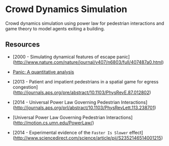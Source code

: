 Crowd Dynamics Simulation
=========================
Crowd dynamics simulation using power law for pedestrian interactions
and game theory to model agents exiting a building.

Resources
---------
- [2000 - Simulating dynamical features of escape panic]
  (http://www.nature.com/nature/journal/v407/n6803/full/407487a0.html)

- [Panic: A quantitative analysis](http://angel.elte.hu/panic/)
  
- [2013 - Patient and impatient pedestrians in a spatial game for egress congestion]
  (http://journals.aps.org/pre/abstract/10.1103/PhysRevE.87.012802)

- [2014 - Universal Power Law Governing Pedestrian Interactions]
  (http://journals.aps.org/prl/abstract/10.1103/PhysRevLett.113.238701)

- [Universal Power Law Governing Pedestrian Interactions]
  (http://motion.cs.umn.edu/PowerLaw/)

- [2014 - Experimental evidence of the `Faster Is Slower` effect]
  (http://www.sciencedirect.com/science/article/pii/S2352146514001215)
